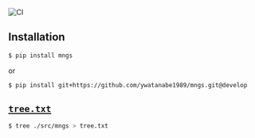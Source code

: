 ![CI](https://github.com/ywatanabe1989/mngs/actions/workflows/pip_install.yml/badge.svg)

## Installation
``` bash
$ pip install mngs
```
or
``` bash
$ pip install git+https://github.com/ywatanabe1989/mngs.git@develop
```


## [`tree.txt`](./tree.txt)

``` bash
$ tree ./src/mngs > tree.txt
```
